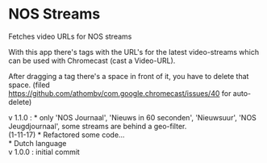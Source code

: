 # NOS Streams

Fetches video URLs for NOS streams

With this app there's tags with the URL's for the latest video-streams which can be used with Chromecast (cast a Video-URL).

After dragging a tag there's a space in front of it, you have to delete that space.
(filed https://github.com/athombv/com.google.chromecast/issues/40 for auto-delete)

v 1.1.0 : * only 'NOS Journaal', 'Nieuws in 60 seconden', 'Nieuwsuur', 'NOS Jeugdjournaal', some streams are behind a geo-filter.   
(1-11-17) * Refactored some code...  
		  * Dutch language  
v 1.0.0 : initial commit